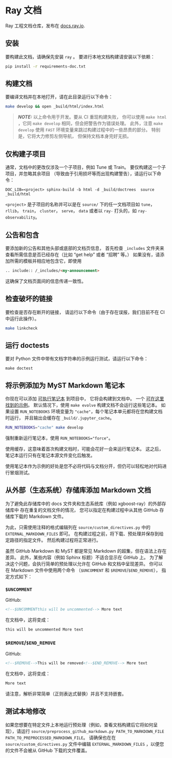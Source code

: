 # Ray 文档

Ray 工程文档仓库，发布在 [docs.ray.io](https://docs.ray.io).

## 安装

要构建此文档，请确保先安装 `ray` 。
要进行本地文档构建请安装以下依赖：

```bash
pip install -r requirements-doc.txt
```

## 构建文档

要编译文档并在本地打开，请在此目录运行以下命令：

```bash
make develop && open _build/html/index.html
```

> **_NOTE:_**  以上命令用于开发。要从 CI 重现构建失败，
> 你可以使用 `make html` ，它同 `make develop` 相同，但会把警告作为错误处理。
> 此外，注意 `make develop` 使用 `FAST` 环境变量来跳过构建过程中的一些昂贵的部分。
> 特别是，它将大力修剪左侧导航，
> 但保持文档本身完好无损。

## 仅构建子项目

通常，文档中的更改仅涉及一个子项目，例如 Tune 或 Train。
要仅构建这一个子项目，并忽略其余项目
（导致由于引用损坏等而出现构建警告），请运行以下命令：

```shell
DOC_LIB=<project> sphinx-build -b html -d _build/doctrees  source _build/html
```
`<project>` 是子项目的名称并可以是在 `source/` 下的任一文档项目如
`tune`， `rllib`， `train`， `cluster`， `serve`， `data` 或者以
 `ray-` 打头的，如 `ray-observability`。

## 公告和包含

要添加新的公告和其他头部或底部的文档页信息，
首先检查 `_includes` 文件夹来查看所需信息是否已经存在（比如 “get help” 或者 “招聘” 等。）
如果没有，请添加所需的模板并相应地包含它，即使用

```markdown
.. include:: /_includes/<my-announcement>
```

这确保了文档页面间的信息传递一致性。

## 检查破坏的链接

要检查是否存在断开的链接，
请运行以下命令（由于存在误报，我们目前不在 CI 中运行此操作）。

```bash
make linkcheck
```

## 运行 doctests

要对 Python 文件中带有文档字符串的示例运行测试，请运行以下命令：

```shell
make doctest
```

## 将示例添加为 MyST Markdown 笔记本

你现在可以添加 [可执行笔记本](https://myst-nb.readthedocs.io/en/latest/use/markdown.html) 到项目中，
它将会构建到文档中。
一个 [可在这里找到的示例](./source/serve/tutorials/rllib.md)。
默认情况下，使用 `make evolve` 构建文档不会运行这些笔记本。
如果设置 `RUN_NOTEBOOKS` 环境变量为 `"cache"`，每个笔记本单元都将在您构建文档时运行，
并且输出会缓存在 `_build/.jupyter_cache`。

```bash
RUN_NOTEBOOKS="cache" make develop
```

强制重新运行笔记本，使用 `RUN_NOTEBOOKS="force"`。

使用缓存，这意味着首次构建文档时，可能会花好一会来运行笔记本。
这之后，笔记本运行只有在笔记本源文件变化后触发。

使用笔记本作为示例的好处是您不必将代码与文档分开，但仍可以轻松地对代码进行冒烟测试。

## 从外部（生态系统）存储库添加 Markdown 文档

为了避免此存储库中的 docs 文件夹和生态系统库（例如 xgboost-ray）的外部存储库中
存在重复的文档文件的情况，
您可以指定在构建过程中从其他 GitHub 存储库下载的 Markdown 文件。

为此，只需使用注释的格式编辑列在 `source/custom_directives.py` 中的 `EXTERNAL_MARKDOWN_FILES` 即可。
在构建过程之前，将下载、预处理并保存到给定路径的指定文件。
然后构建过程将正常进行。

虽然 GitHub Markdown 和 MyST 都是常见 Markdown 的超集，但在语法上存在差异。
此外，某些内容（例如 Sphinx 标题）不适合显示在 GitHub 上。
为了解决这个问题，会执行简单的预处理以允许在 GitHub 和文档中呈现差异。
你可以在 Markdown 文件中使用两个命令 （`$UNCOMMENT` 和 `$REMOVE`/`$END_REMOVE`），
指定方式如下：

### `$UNCOMMENT`

GitHub:

```html
<!--$UNCOMMENTthis will be uncommented--> More text
```

在文档中，这将变成：

```html
this will be uncommented More text
```

### `$REMOVE`/`$END_REMOVE`

GitHub:

```html
<!--$REMOVE-->This will be removed<!--$END_REMOVE--> More text
```

在文档中，这将变成：

```html
More text
```

请注意，解析非常简单（正则表达式替换）并且不支持嵌套。

## 测试本地修改

如果您想要在特定文件上本地运行预处理（例如，查看文档构建后它将如何呈现），请运行 `source/preprocess_github_markdown.py PATH_TO_MARKDOWN_FILE PATH_TO_PREPROCESSED_MARKDOWN_FILE`。 请确保也在在 `source/custom_directives.py` 文件中编辑  `EXTERNAL_MARKDOWN_FILES` ，以便您的文件不会被从 GitHub 下载的文件覆盖。
